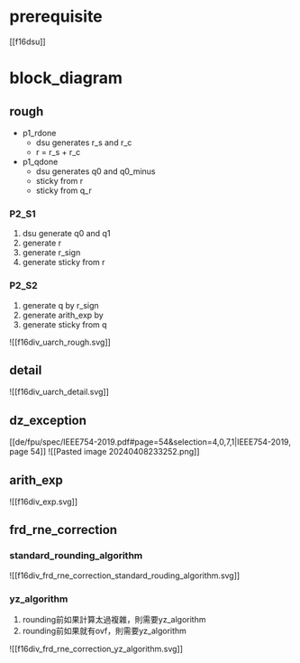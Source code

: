 # prerequisite
[[f16dsu]]

# block_diagram
## rough
- p1_rdone
	- dsu generates r_s and r_c
	- r = r_s + r_c
- p1_qdone
	- dsu generates q0 and q0_minus
	- sticky from r
	- sticky from q_r
### P2_S1
1. dsu generate q0 and q1
2. generate r
3. generate r_sign
4. generate sticky from r

### P2_S2
1. generate q by r_sign
2. generate arith_exp by  
3. generate sticky from q

![[f16div_uarch_rough.svg]]

## detail

![[f16div_uarch_detail.svg]]

## dz_exception
[[de/fpu/spec/IEEE754-2019.pdf#page=54&selection=4,0,7,1|IEEE754-2019, page 54]]
![[Pasted image 20240408233252.png]]


## arith_exp
![[f16div_exp.svg]]
## frd_rne_correction
### standard_rounding_algorithm
![[f16div_frd_rne_correction_standard_rouding_algorithm.svg]]
### yz_algorithm

1. rounding前如果計算太過複雜，則需要yz_algorithm
2. rounding前如果就有ovf，則需要yz_algorithm

![[f16div_frd_rne_correction_yz_algorithm.svg]]